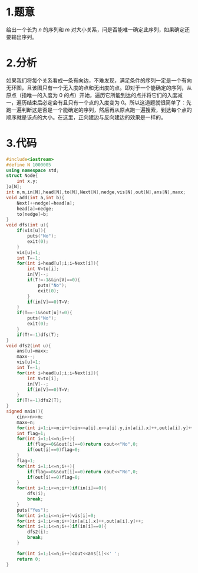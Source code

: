 # 1.题意
给出一个长为 $n$ 的序列和 $m$ 对大小关系，问是否能唯一确定此序列，如果确定还要输出序列。

# 2.分析
如果我们将每个关系看成一条有向边，不难发现，满足条件的序列一定是一个有向无环图，且该图只有一个无入度的点和无出度的点。即对于一个能确定的序列，从原点（指唯一的入度为 $0$ 的点）开始，遍历它所能到达的点并将它们的入度减一，遍历结束后必定会有且只有一个点的入度变为 $0$。所以这道题就很简单了：先跑一遍判断这是否是一个能确定的序列，然后再从原点跑一遍搜索，到达每个点的顺序就是该点的大小。在这里，正向建边与反向建边的效果是一样的。

# 3.代码
```cpp
#include<iostream>
#define N 1000005
using namespace std;
struct Node{
	int x,y;
}a[N];
int n,m,in[N],head[N],to[N],Next[N],nedge,vis[N],out[N],ans[N],maxx;
void add(int a,int b){
	Next[++nedge]=head[a];
	head[a]=nedge;
	to[nedge]=b;
} 
void dfs(int u){
	if(vis[u]){
		puts("No");
		exit(0);
	}
	vis[u]=1;
	int T=-1;
	for(int i=head[u];i;i=Next[i]){
		int V=to[i];
		in[V]--;
		if(T!=-1&&in[V]==0){
			puts("No");
			exit(0);
		}
		if(in[V]==0)T=V;
	}
	if(T==-1&&out[u]!=0){
		puts("No");
		exit(0);
	}
	if(T!=-1)dfs(T);
}
void dfs2(int u){
	ans[u]=maxx;
	maxx--;
	vis[u]=1;
	int T=-1;
	for(int i=head[u];i;i=Next[i]){
		int V=to[i];
		in[V]--;
		if(in[V]==0)T=V;
	}
	if(T!=-1)dfs2(T);
}
signed main(){
	cin>>n>>m;
	maxx=n;
	for(int i=1;i<=m;i++)cin>>a[i].x>>a[i].y,in[a[i].x]++,out[a[i].y]++,add(a[i].y,a[i].x);
	int flag=1;
	for(int i=1;i<=n;i++){
		if(flag==0&&out[i]==0)return cout<<"No",0;
		if(out[i]==0)flag=0;
	}
	flag=1;
	for(int i=1;i<=n;i++){
		if(flag==0&&out[i]==0)return cout<<"No",0;
		if(out[i]==0)flag=0;
	}
	for(int i=1;i<=n;i++)if(in[i]==0){
		dfs(i);
		break;
	}
	puts("Yes");
	for(int i=1;i<=n;i++)vis[i]=0;
	for(int i=1;i<=m;i++)in[a[i].x]++,out[a[i].y]++;
	for(int i=1;i<=n;i++)if(in[i]==0){
		dfs2(i);
		break;
	}

	for(int i=1;i<=n;i++)cout<<ans[i]<<' ';
	return 0;
}
```
